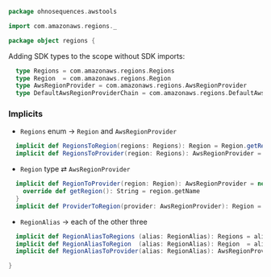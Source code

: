 
```scala
package ohnosequences.awstools

import com.amazonaws.regions._

package object regions {
```

Adding SDK types to the scope without SDK imports:

```scala
  type Regions = com.amazonaws.regions.Regions
  type Region  = com.amazonaws.regions.Region
  type AwsRegionProvider = com.amazonaws.regions.AwsRegionProvider
  type DefaultAwsRegionProviderChain = com.amazonaws.regions.DefaultAwsRegionProviderChain
```

### Implicits
- `Regions` enum → `Region` and `AwsRegionProvider`

```scala
  implicit def RegionsToRegion(regions: Regions): Region = Region.getRegion(regions)
  implicit def RegionsToProvider(region: Regions): AwsRegionProvider = RegionToProvider(region)
```

- `Region` type ⇄ `AwsRegionProvider`

```scala
  implicit def RegionToProvider(region: Region): AwsRegionProvider = new AwsRegionProvider {
    override def getRegion(): String = region.getName
  }
  implicit def ProviderToRegion(provider: AwsRegionProvider): Region = Regions.fromName(provider.getRegion)
```

- `RegionAlias` → each of the other three

```scala
  implicit def RegionAliasToRegions (alias: RegionAlias): Regions = alias.region
  implicit def RegionAliasToRegion  (alias: RegionAlias): Region  = alias.region
  implicit def RegionAliasToProvider(alias: RegionAlias): AwsRegionProvider = alias.region

}

```




[main/scala/ohnosequences/awstools/autoscaling/client.scala]: ../autoscaling/client.scala.md
[main/scala/ohnosequences/awstools/autoscaling/filters.scala]: ../autoscaling/filters.scala.md
[main/scala/ohnosequences/awstools/autoscaling/package.scala]: ../autoscaling/package.scala.md
[main/scala/ohnosequences/awstools/autoscaling/PurchaseModel.scala]: ../autoscaling/PurchaseModel.scala.md
[main/scala/ohnosequences/awstools/ec2/AMI.scala]: ../ec2/AMI.scala.md
[main/scala/ohnosequences/awstools/ec2/client.scala]: ../ec2/client.scala.md
[main/scala/ohnosequences/awstools/ec2/instances.scala]: ../ec2/instances.scala.md
[main/scala/ohnosequences/awstools/ec2/InstanceType-AMI.scala]: ../ec2/InstanceType-AMI.scala.md
[main/scala/ohnosequences/awstools/ec2/InstanceType.scala]: ../ec2/InstanceType.scala.md
[main/scala/ohnosequences/awstools/ec2/LaunchSpecs.scala]: ../ec2/LaunchSpecs.scala.md
[main/scala/ohnosequences/awstools/ec2/package.scala]: ../ec2/package.scala.md
[main/scala/ohnosequences/awstools/package.scala]: ../package.scala.md
[main/scala/ohnosequences/awstools/regions/aliases.scala]: aliases.scala.md
[main/scala/ohnosequences/awstools/regions/package.scala]: package.scala.md
[main/scala/ohnosequences/awstools/s3/address.scala]: ../s3/address.scala.md
[main/scala/ohnosequences/awstools/s3/client.scala]: ../s3/client.scala.md
[main/scala/ohnosequences/awstools/s3/package.scala]: ../s3/package.scala.md
[main/scala/ohnosequences/awstools/s3/transfers.scala]: ../s3/transfers.scala.md
[main/scala/ohnosequences/awstools/sns/client.scala]: ../sns/client.scala.md
[main/scala/ohnosequences/awstools/sns/package.scala]: ../sns/package.scala.md
[main/scala/ohnosequences/awstools/sns/subscribers.scala]: ../sns/subscribers.scala.md
[main/scala/ohnosequences/awstools/sns/topics.scala]: ../sns/topics.scala.md
[main/scala/ohnosequences/awstools/sqs/client.scala]: ../sqs/client.scala.md
[main/scala/ohnosequences/awstools/sqs/messages.scala]: ../sqs/messages.scala.md
[main/scala/ohnosequences/awstools/sqs/package.scala]: ../sqs/package.scala.md
[main/scala/ohnosequences/awstools/sqs/queues.scala]: ../sqs/queues.scala.md
[test/scala/ohnosequences/awstools/autoscaling.scala]: ../../../../../test/scala/ohnosequences/awstools/autoscaling.scala.md
[test/scala/ohnosequences/awstools/instanceTypes.scala]: ../../../../../test/scala/ohnosequences/awstools/instanceTypes.scala.md
[test/scala/ohnosequences/awstools/package.scala]: ../../../../../test/scala/ohnosequences/awstools/package.scala.md
[test/scala/ohnosequences/awstools/sqs.scala]: ../../../../../test/scala/ohnosequences/awstools/sqs.scala.md